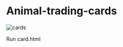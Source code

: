 # Animal-trading-cards

![cards](https://user-images.githubusercontent.com/40631554/82182119-6b697a80-98ec-11ea-8822-ab3ba64bc4f7.PNG)


Run card.html
